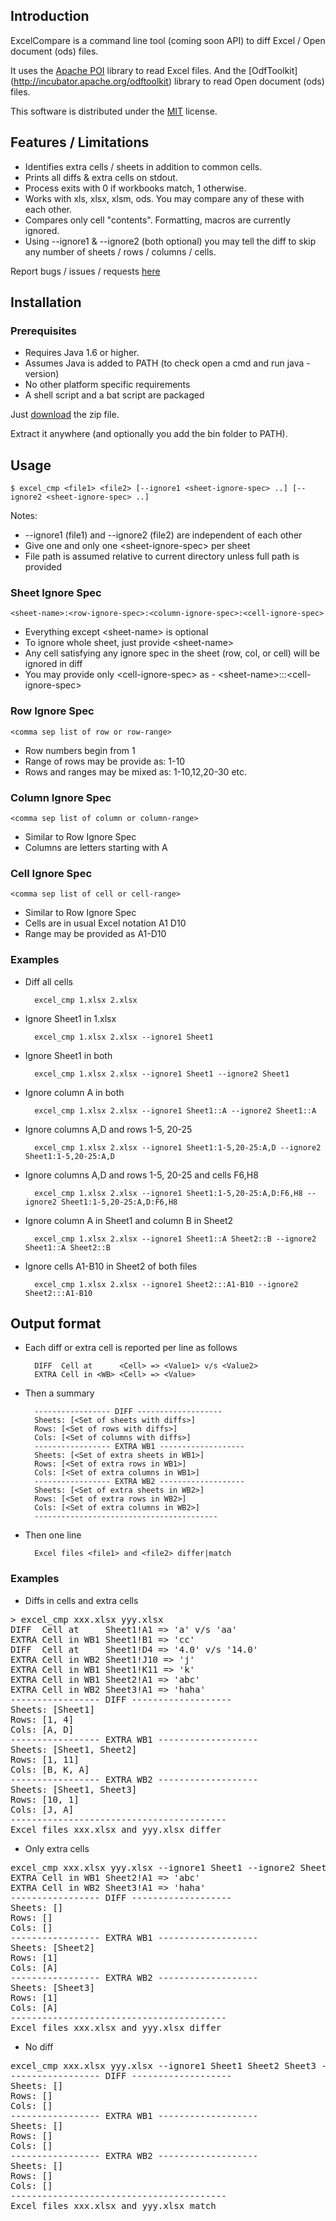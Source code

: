## Introduction

ExcelCompare is a command line tool (coming soon API) to diff Excel / Open document (ods) files.

It uses the [Apache POI](http://poi.apache.org) library to read Excel files.
And the [OdfToolkit] (http://incubator.apache.org/odftoolkit) library to read Open document (ods) files.

This software is distributed under the [MIT](http://www.opensource.org/licenses/MIT) license.

## Features / Limitations

* Identifies extra cells / sheets in addition to common cells.
* Prints all diffs & extra cells on stdout.
* Process exits with 0 if workbooks match, 1 otherwise.
* Works with xls, xlsx, xlsm, ods. You may compare any of these with each other.
* Compares only cell "contents". Formatting, macros are currently ignored.
* Using --ignore1 & --ignore2 (both optional) you may tell the diff to skip any number of sheets / rows / columns / cells.

Report bugs / issues / requests [here](https://github.com/na-ka-na/ExcelCompare/issues)

## Installation

### Prerequisites

* Requires Java 1.6 or higher.
* Assumes Java is added to PATH (to check open a cmd and run java -version)
* No other platform specific requirements
* A shell script and a bat script are packaged

Just [download](https://github.com/na-ka-na/ExcelCompare/downloads) the zip file.

Extract it anywhere (and optionally you add the bin folder to PATH).

## Usage

    $ excel_cmp <file1> <file2> [--ignore1 <sheet-ignore-spec> ..] [--ignore2 <sheet-ignore-spec> ..]

Notes:

* --ignore1 (file1) and --ignore2 (file2) are independent of each other
* Give one and only one &lt;sheet-ignore-spec> per sheet
* File path is assumed relative to current directory unless full path is provided

### Sheet Ignore Spec
    <sheet-name>:<row-ignore-spec>:<column-ignore-spec>:<cell-ignore-spec>
    
* Everything except &lt;sheet-name> is optional
* To ignore whole sheet, just provide &lt;sheet-name>
* Any cell satisfying any ignore spec in the sheet (row, col, or cell) will be ignored in diff
* You may provide only &lt;cell-ignore-spec> as - &lt;sheet-name>:::&lt;cell-ignore-spec>

### Row Ignore Spec
    <comma sep list of row or row-range>

* Row numbers begin from 1
* Range of rows may be provide as: 1-10
* Rows and ranges may be mixed as: 1-10,12,20-30 etc.

### Column Ignore Spec
    <comma sep list of column or column-range>

* Similar to Row Ignore Spec
* Columns are letters starting with A

### Cell Ignore Spec
    <comma sep list of cell or cell-range>

* Similar to Row Ignore Spec
* Cells are in usual Excel notation A1 D10
* Range may be provided as A1-D10

### Examples

* Diff all cells

        excel_cmp 1.xlsx 2.xlsx
    
* Ignore Sheet1 in 1.xlsx
    
        excel_cmp 1.xlsx 2.xlsx --ignore1 Sheet1
 
* Ignore Sheet1 in both

        excel_cmp 1.xlsx 2.xlsx --ignore1 Sheet1 --ignore2 Sheet1

* Ignore column A in both 

        excel_cmp 1.xlsx 2.xlsx --ignore1 Sheet1::A --ignore2 Sheet1::A

* Ignore columns A,D and rows 1-5, 20-25

        excel_cmp 1.xlsx 2.xlsx --ignore1 Sheet1:1-5,20-25:A,D --ignore2 Sheet1:1-5,20-25:A,D

* Ignore columns A,D and rows 1-5, 20-25 and cells F6,H8

        excel_cmp 1.xlsx 2.xlsx --ignore1 Sheet1:1-5,20-25:A,D:F6,H8 --ignore2 Sheet1:1-5,20-25:A,D:F6,H8

* Ignore column A in Sheet1 and column B in Sheet2

        excel_cmp 1.xlsx 2.xlsx --ignore1 Sheet1::A Sheet2::B --ignore2 Sheet1::A Sheet2::B

* Ignore cells A1-B10 in Sheet2 of both files

        excel_cmp 1.xlsx 2.xlsx --ignore1 Sheet2:::A1-B10 --ignore2 Sheet2:::A1-B10


## Output format
* Each diff or extra cell is reported per line as follows

        DIFF  Cell at      <Cell> => <Value1> v/s <Value2>
        EXTRA Cell in <WB> <Cell> => <Value>

* Then a summary

        ----------------- DIFF -------------------
        Sheets: [<Set of sheets with diffs>]
        Rows: [<Set of rows with diffs>]
        Cols: [<Set of columns with diffs>]
        ----------------- EXTRA WB1 -------------------
        Sheets: [<Set of extra sheets in WB1>]
        Rows: [<Set of extra rows in WB1>]
        Cols: [<Set of extra columns in WB1>]
        ----------------- EXTRA WB2 -------------------
        Sheets: [<Set of extra sheets in WB2>]
        Rows: [<Set of extra rows in WB2>]
        Cols: [<Set of extra columns in WB2>]
        -----------------------------------------

* Then one line

        Excel files <file1> and <file2> differ|match

### Examples

* Diffs in cells and extra cells
<pre>
> excel_cmp xxx.xlsx yyy.xlsx
DIFF  Cell at     Sheet1!A1 => 'a' v/s 'aa'
EXTRA Cell in WB1 Sheet1!B1 => 'cc'
DIFF  Cell at     Sheet1!D4 => '4.0' v/s '14.0'
EXTRA Cell in WB2 Sheet1!J10 => 'j'
EXTRA Cell in WB1 Sheet1!K11 => 'k'
EXTRA Cell in WB1 Sheet2!A1 => 'abc'
EXTRA Cell in WB2 Sheet3!A1 => 'haha'
----------------- DIFF -------------------
Sheets: [Sheet1]
Rows: [1, 4]
Cols: [A, D]
----------------- EXTRA WB1 -------------------
Sheets: [Sheet1, Sheet2]
Rows: [1, 11]
Cols: [B, K, A]
----------------- EXTRA WB2 -------------------
Sheets: [Sheet1, Sheet3]
Rows: [10, 1]
Cols: [J, A]
-----------------------------------------
Excel files xxx.xlsx and yyy.xlsx differ
</pre>

* Only extra cells
<pre>
excel_cmp xxx.xlsx yyy.xlsx --ignore1 Sheet1 --ignore2 Sheet1
EXTRA Cell in WB1 Sheet2!A1 => 'abc'
EXTRA Cell in WB2 Sheet3!A1 => 'haha'
----------------- DIFF -------------------
Sheets: []
Rows: []
Cols: []
----------------- EXTRA WB1 -------------------
Sheets: [Sheet2]
Rows: [1]
Cols: [A]
----------------- EXTRA WB2 -------------------
Sheets: [Sheet3]
Rows: [1]
Cols: [A]
-----------------------------------------
Excel files xxx.xlsx and yyy.xlsx differ
</pre>


* No diff
<pre>
excel_cmp xxx.xlsx yyy.xlsx --ignore1 Sheet1 Sheet2 Sheet3 --ignore2 Sheet1 Sheet2 Sheet3
----------------- DIFF -------------------
Sheets: []
Rows: []
Cols: []
----------------- EXTRA WB1 -------------------
Sheets: []
Rows: []
Cols: []
----------------- EXTRA WB2 -------------------
Sheets: []
Rows: []
Cols: []
-----------------------------------------
Excel files xxx.xlsx and yyy.xlsx match
</pre>
